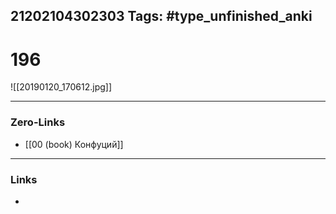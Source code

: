 21202104302303
Tags: #type_unfinished_anki 
---
# 196

![[20190120_170612.jpg]]

---
### Zero-Links
- [[00 (book) Конфуций]]
---
### Links
-
